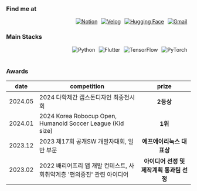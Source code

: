
  
###  Find me at 
<div style="text-align: right; display: flex; justify-content: flex-end;">
    <a href="https://puddle-addition-e07.notion.site/HaEun-Yun-2b5fd9ed97a04165b28bbb056507b7e4" style="margin-right: 10px;">
        <img src="https://img.shields.io/badge/Notion-5A88C2?style=flat-square&logo=Notion&logoColor=FFFFFF" alt="Notion">
    </a>
    <a href="https://velog.io/@yun_haaaa" style="margin-right: 10px;">
        <img src="https://img.shields.io/badge/Velog-6E7C99?style=flat-square&logo=velog&logoColor=white" alt="Velog">
    </a>
    <a href="https://huggingface.co/Haaaaeun" style="margin-right: 10px;">
        <img src="https://img.shields.io/badge/Hugging%20Face-8899BD?style=flat-square&logo=hugging%20face&logoColor=white" alt="Hugging Face">
    </a>
    <a href="mailto:qlxqlrt2012@gmail.com" style="margin-right: 10px;">
        <img src="https://img.shields.io/badge/Gmail-616E87?style=flat-square&logo=Gmail&logoColor=white" alt="Gmail">
    </a>
</div>

###  Main Stacks
<div style="text-align: right; display: flex; justify-content: flex-end;">
    <img src="https://img.shields.io/badge/Python-228AD1?style=flat-square&logo=python&logoColor=white" alt="Python" style="margin-right: 10px;">
    <img src="https://img.shields.io/badge/Flutter-2C84DB?style=flat-square&logo=flutter&logoColor=white" alt="Flutter" style="margin-right: 10px;">
    <img src="https://img.shields.io/badge/TensorFlow-828BC2?style=flat-square&logo=tensorflow&logoColor=white" alt="TensorFlow" style="margin-right: 10px;">
    <img src="https://img.shields.io/badge/PyTorch-6F8AD7?style=flat-square&logo=pytorch&logoColor=white" alt="PyTorch" style="margin-right: 10px;">
</div>

  
<br/>

### Awards 

| date | competition | prize |
| ------- | ------------------------------------- | :------------: |
| 2024.05 | 2024 다학제간 캡스톤디자인 최종전시회 | **2등상** |
| 2024.01 | 2024 Korea Robocup Open, Humanoid Soccer League (Kid size) | **1위** |
| 2023.12 | 2023 제17회 공개SW 개발자대회, 일반 부문 | **에프에이리눅스 대표상** |
| 2023.02 | 2022 배리어프리 앱 개발 컨테스트, 사회취약계층 '편의증진' 관련 아이디어 | **아이디어 선정 및 제작계획 통과팀 선정** |

    
